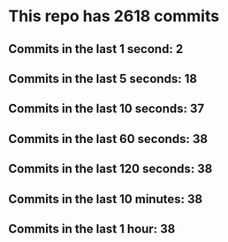 # This repo has 2618 commits

## Commits in the last 1 second: 2
## Commits in the last 5 seconds: 18
## Commits in the last 10 seconds: 37
## Commits in the last 60 seconds: 38
## Commits in the last 120 seconds: 38
## Commits in the last 10 minutes: 38
## Commits in the last 1 hour: 38
